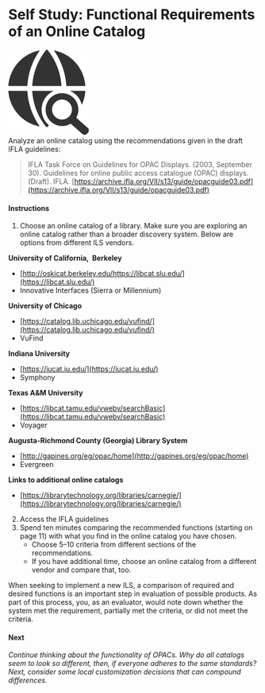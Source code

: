 Self Study: Functional Requirements of an Online Catalog
========================================================

![](self-study-dark.png)  
Analyze an online catalog using the recommendations given in the draft IFLA guidelines: 

> IFLA Task Force on Guidelines for OPAC Displays. (2003, September 30). Guidelines for online public access catalogue (OPAC) displays. (Draft). IFLA. [https://archive.ifla.org/VII/s13/guide/opacguide03.pdf](https://archive.ifla.org/VII/s13/guide/opacguide03.pdf)

#### Instructions

1.  Choose an online catalog of a library. Make sure you are exploring an online catalog rather than a broader discovery system. Below are options from different ILS vendors.

**University of California,  Berkeley**

*   [http://oskicat.berkeley.edu/https://libcat.slu.edu/](https://libcat.slu.edu/)
*   Innovative Interfaces (Sierra or Millennium)

**University of Chicago**

*   [https://catalog.lib.uchicago.edu/vufind/](https://catalog.lib.uchicago.edu/vufind/)
*   VuFind

**Indiana University**

*   [https://iucat.iu.edu/](https://iucat.iu.edu/)
*   Symphony

**Texas A&M University**

*   [https://libcat.tamu.edu/vwebv/searchBasic](https://libcat.tamu.edu/vwebv/searchBasic)
*   Voyager

**Augusta-Richmond County (Georgia) Library System**

*   [http://gapines.org/eg/opac/home](http://gapines.org/eg/opac/home)
*   Evergreen

**Links to additional online catalogs**

*   [https://librarytechnology.org/libraries/carnegie/](https://librarytechnology.org/libraries/carnegie/)

2.  Access the IFLA guidelines 
3.  Spend ten minutes comparing the recommended functions (starting on page 11) with what you find in the online catalog you have chosen.
    *   Choose 5–10 criteria from different sections of the recommendations. 
    *   If you have additional time, choose an online catalog from a different vendor and compare that, too.

When seeking to implement a new ILS, a comparison of required and desired functions is an important step in evaluation of possible products. As part of this process, you, as an evaluator, would note down whether the system met the requirement, partially met the criteria, or did not meet the criteria.

#### **Next**

_Continue thinking about the functionality of OPACs. Why do all catalogs seem to look so different, then, if everyone adheres to the same standards? Next, consider some local customization decisions that can compound differences._